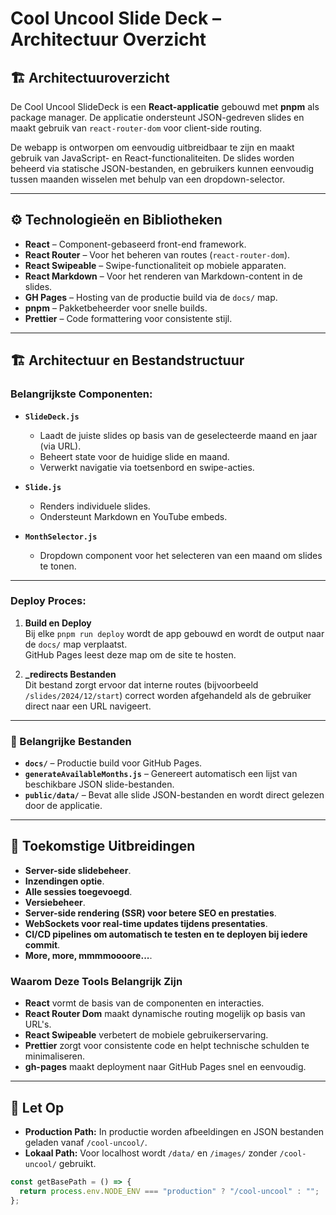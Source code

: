 # Cool Uncool Slide Deck – Architectuur Overzicht

## 🏗️ Architectuuroverzicht

De Cool Uncool SlideDeck is een **React-applicatie** gebouwd met **pnpm** als package manager. De applicatie ondersteunt JSON-gedreven slides en maakt gebruik van `react-router-dom` voor client-side routing.

De webapp is ontworpen om eenvoudig uitbreidbaar te zijn en maakt gebruik van JavaScript- en React-functionaliteiten. De slides worden beheerd via statische JSON-bestanden, en gebruikers kunnen eenvoudig tussen maanden wisselen met behulp van een dropdown-selector.

---

## ⚙️ Technologieën en Bibliotheken

- **React** – Component-gebaseerd front-end framework.
- **React Router** – Voor het beheren van routes (`react-router-dom`).
- **React Swipeable** – Swipe-functionaliteit op mobiele apparaten.
- **React Markdown** – Voor het renderen van Markdown-content in de slides.
- **GH Pages** – Hosting van de productie build via de `docs/` map.
- **pnpm** – Pakketbeheerder voor snelle builds.
- **Prettier** – Code formattering voor consistente stijl.

---

## 🏗️ Architectuur en Bestandstructuur

### Belangrijkste Componenten:

- **`SlideDeck.js`**

  - Laadt de juiste slides op basis van de geselecteerde maand en jaar (via URL).
  - Beheert state voor de huidige slide en maand.
  - Verwerkt navigatie via toetsenbord en swipe-acties.

- **`Slide.js`**

  - Renders individuele slides.
  - Ondersteunt Markdown en YouTube embeds.

- **`MonthSelector.js`**
  - Dropdown component voor het selecteren van een maand om slides te tonen.

---

### Deploy Proces:

1. **Build en Deploy**  
   Bij elke `pnpm run deploy` wordt de app gebouwd en wordt de output naar de `docs/` map verplaatst.  
   GitHub Pages leest deze map om de site te hosten.

2. **\_redirects Bestanden**  
   Dit bestand zorgt ervoor dat interne routes (bijvoorbeeld `/slides/2024/12/start`) correct worden afgehandeld als de gebruiker direct naar een URL navigeert.

---

### 📂 Belangrijke Bestanden

- **`docs/`** – Productie build voor GitHub Pages.
- **`generateAvailableMonths.js`** – Genereert automatisch een lijst van beschikbare JSON slide-bestanden.
- **`public/data/`** – Bevat alle slide JSON-bestanden en wordt direct gelezen door de applicatie.

---

## 🚀 Toekomstige Uitbreidingen

- **Server-side slidebeheer**.
- **Inzendingen optie**.
- **Alle sessies toegevoegd**.
- **Versiebeheer**.
- **Server-side rendering (SSR) voor betere SEO en prestaties**.
- **WebSockets voor real-time updates tijdens presentaties**.
- **CI/CD pipelines om automatisch te testen en te deployen bij iedere commit**.
- **More, more, mmmmoooore...**.

### Waarom Deze Tools Belangrijk Zijn

- **React** vormt de basis van de componenten en interacties.
- **React Router Dom** maakt dynamische routing mogelijk op basis van URL's.
- **React Swipeable** verbetert de mobiele gebruikerservaring.
- **Prettier** zorgt voor consistente code en helpt technische schulden te minimaliseren.
- **gh-pages** maakt deployment naar GitHub Pages snel en eenvoudig.

---

## 🚨 Let Op

- **Production Path:** In productie worden afbeeldingen en JSON bestanden geladen vanaf `/cool-uncool/`.
- **Lokaal Path:** Voor localhost wordt `/data/` en `/images/` zonder `/cool-uncool/` gebruikt.

```javascript
const getBasePath = () => {
  return process.env.NODE_ENV === "production" ? "/cool-uncool" : "";
};
```

